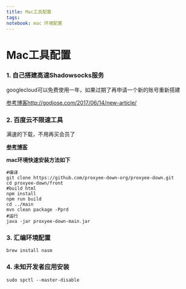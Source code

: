 ```yaml
---
title: Mac工具配置
tags: 
notebook: mac 环境配置
---
```


# Mac工具配置

### 1. 自己搭建高速Shadowsocks服务

googlecloud可以免费使用一年，如果过期了再申请一个新的账号重新搭建

[参考博客http://godjose.com/2017/06/14/new-article/](http://godjose.com/2017/06/14/new-article/)

### 2. 百度云不限速工具

满速的下载，不用再买会员了

**[参考博客](https://www.runningcheese.com/baiduyun)**

**mac环境快速安装方法如下**

```shell
#编译
git clone https://github.com/proxyee-down-org/proxyee-down.git
cd proxyee-down/front
#build html
npm install
npm run build
cd ../main
mvn clean package -Pprd
#运行
java -jar proxyee-down-main.jar
```

### 3. 汇编环境配置

    brew install nasm

### 4. 未知开发者应用安装

    sudo spctl --master-disable


